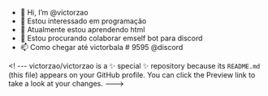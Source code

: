 - 👋 Hi, I’m @victorzao
- 👀 Estou interessado em programação 
- 🌱 Atualmente estou aprendendo html
- 💞️ Estou procurando colaborar emself bot para discord 
- 📫 Como chegar até victorbala # 9595 @discord

<! ---
victorzao/victorzao is a ✨ special ✨ repository because its `README.md` (this file) appears on your GitHub profile.
You can click the Preview link to take a look at your changes.
--->
